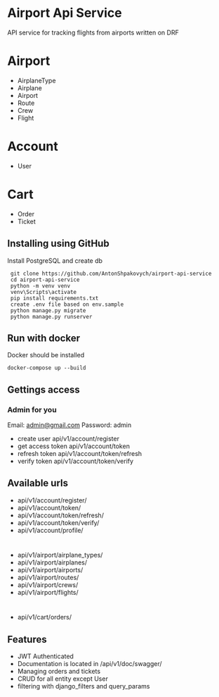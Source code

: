 # Airport Api Service

API service for tracking flights from airports written on DRF
  # Airport
  - AirplaneType
  - Airplane
  - Airport
  - Route
  - Crew
  - Flight
  # Account
  - User
  # Cart
  - Order
  - Ticket

## Installing using GitHub
Install PostgreSQL and create db

```shell
 git clone https://github.com/AntonShpakovych/airport-api-service
 cd airport-api-service
 python -m venv venv
 venv\Scripts\activate
 pip install requirements.txt
 create .env file based on env.sample
 python manage.py migrate
 python manage.py runserver
```
## Run with docker
Docker should be installed
```shell
docker-compose up --build
```

## Gettings access
### Admin for you

Email: admin@gmail.com
Password: admin

- create user api/v1/account/register
- get access token api/v1/account/token
- refresh token api/v1/account/token/refresh
- verify token api/v1/account/token/verify

## Available urls
- api/v1/account/register/
- api/v1/account/token/
- api/v1/account/token/refresh/
- api/v1/account/token/verify/
- api/v1/account/profile/
#
- api/v1/airport/airplane_types/
- api/v1/airport/airplanes/
- api/v1/airport/airports/
- api/v1/airport/routes/
- api/v1/airport/crews/
- api/v1/airport/flights/
#
- api/v1/cart/orders/


## Features
- JWT Authenticated
- Documentation is located in /api/v1/doc/swagger/
- Managing orders and tickets
- CRUD for all entity except User
- filtering with django_filters and query_params
